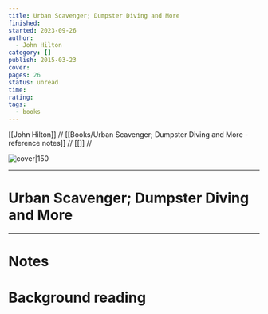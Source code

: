 ```yaml
---
title: Urban Scavenger; Dumpster Diving and More
finished: 
started: 2023-09-26
author:
  - John Hilton
category: []
publish: 2015-03-23
cover: 
pages: 26
status: unread
time: 
rating: 
tags:
  - books
---
```

[[John Hilton]] //  [[Books/Urban Scavenger; Dumpster Diving and More - reference notes]] // [[]] //

![cover|150]()  

---
# Urban Scavenger; Dumpster Diving and More



---

# Notes


# Background reading